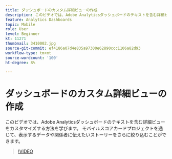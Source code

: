 ```yaml
---
title: ダッシュボードのカスタム詳細ビューの作成
description: このビデオでは、Adobe Analyticsダッシュボードのテキストを含む詳細ビューをカスタマイズする方法を学びます。 モバイルスコアカードプロジェクトを通じて、表示するデータや関係者に伝えたいストーリーをさらに絞り込むことができます。 （60～160 文字で指定する必要がありますが、現在 242 文字です）
feature: Analytics Dashboards
topic: Mobile
role: User
level: Beginner
kt: 11271
thumbnail: 3410002.jpg
source-git-commit: ef4186a07d4e835a97300e62890ccc1106a82d93
workflow-type: tm+mt
source-wordcount: '100'
ht-degree: 8%

---
```



# ダッシュボードのカスタム詳細ビューの作成

このビデオでは、Adobe Analyticsダッシュボードのテキストを含む詳細ビューをカスタマイズする方法を学びます。 モバイルスコアカードプロジェクトを通じて、表示するデータや関係者に伝えたいストーリーをさらに絞り込むことができます。

>[!VIDEO](https://video.tv.adobe.com/v/3410002/?quality=12&learn=on)
